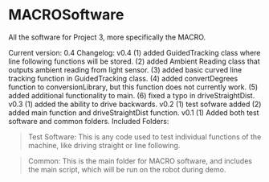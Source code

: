 # MACROSoftware
All the software for Project 3, more specifically the MACRO.

Current version: 0.4
Changelog:
v0.4 (1) added GuidedTracking class where line following functions will be stored.
     (2) added Ambient Reading class that outputs ambient reading from light sensor.
     (3) added basic curved line tracking function in GuidedTracking class.
     (4) added convertDegrees function to conversionLibrary, but this function does not currently work.
     (5) added additional functionality to main.
     (6) fixed a typo in driveStraightDist.
v0.3 (1) added the ability to drive backwards.
v0.2 (1) test sofware added
     (2) added main function and driveStraightDist function.
v0.1 (1) Added both test software and common folders.
Included Folders:
  > Test Software: This is any code used to test individual functions of the machine, like driving straight or line following.
  
  > Common: This is the main folder for MACRO software, and includes the main script, which will be run on the robot during demo.
